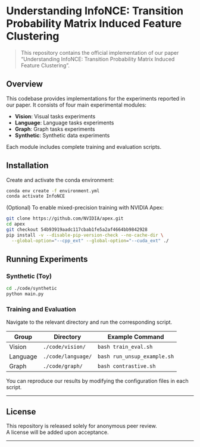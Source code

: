 # Understanding InfoNCE: Transition Probability Matrix Induced Feature Clustering

> This repository contains the official implementation of our paper “Understanding InfoNCE: Transition Probability Matrix Induced Feature Clustering”.

## Overview

This codebase provides implementations for the experiments reported in our paper. It consists of four main experimental modules:

- **Vision**: Visual tasks experiments
- **Language**: Language tasks experiments
- **Graph**: Graph tasks experiments
- **Synthetic**: Synthetic data experiments

Each module includes complete training and evaluation scripts.



## Installation

Create and activate the conda environment:

```bash
conda env create -f environment.yml
conda activate InfoNCE
```

(Optional) To enable mixed-precision training with NVIDIA Apex:

```bash
git clone https://github.com/NVIDIA/apex.git
cd apex
git checkout 54b93919aadc117cbab1fe5a2af4664bb9842928
pip install -v --disable-pip-version-check --no-cache-dir \
  --global-option="--cpp_ext" --global-option="--cuda_ext" ./
```


## Running Experiments

### Synthetic (Toy)

```bash
cd ./code/synthetic
python main.py
```

###  Training and Evaluation

Navigate to the relevant directory and run the corresponding script.

| Group           | Directory                            | Example Command                |
|-----------------|---------------------------------------|--------------------------------|
| Vision          | `./code/vision/`           | `bash train_eval.sh`   |
| Language        | `./code/language/`        | `bash run_unsup_example.sh`          |
| Graph            | `./code/graph/`           | `bash contrastive.sh`          |

You can reproduce our results by modifying the configuration files in each script.

---

## License

This repository is released solely for anonymous peer review.  
A license will be added upon acceptance.

---

